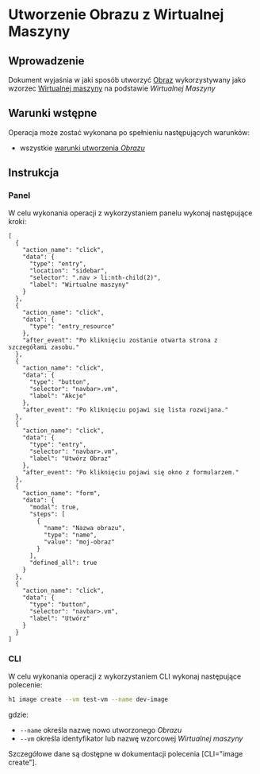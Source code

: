 # Utworzenie Obrazu z Wirtualnej Maszyny

## Wprowadzenie

Dokument wyjaśnia w jaki sposób utworzyć [Obraz](/resource/storage/iso.md) wykorzystywany jako wzorzec [Wirtualnej maszyny](/resource/compute/virtual-machine.md) na podstawie *Wirtualnej Maszyny*
 
## Warunki wstępne

Operacja może zostać wykonana po spełnieniu następujących warunków:

* wszystkie [warunki utworzenia *Obrazu*](/resource/storage/disk.md#utworzenie)

## Instrukcja

### Panel

W celu wykonania operacji z wykorzystaniem panelu wykonaj następujące kroki:

```guide
[
  {
    "action_name": "click",
    "data": {
      "type": "entry",
      "location": "sidebar",
      "selector": ".nav > li:nth-child(2)",
      "label": "Wirtualne maszyny"
    }
  },
  {
    "action_name": "click",
    "data": {
      "type": "entry_resource"
    },
    "after_event": "Po kliknięciu zostanie otwarta strona z szczegółami zasobu."
  },
  {
    "action_name": "click",
    "data": {
      "type": "button",
      "selector": "navbar>.vm",
      "label": "Akcje"
    },
    "after_event": "Po kliknięciu pojawi się lista rozwijana."
  },
  {
    "action_name": "click",
    "data": {
      "type": "entry",
      "selector": "navbar>.vm",
      "label": "Utwórz Obraz"
    },
    "after_event": "Po kliknięciu pojawi się okno z formularzem."
  },
  {
    "action_name": "form",
    "data": {
      "modal": true,
      "steps": [
        {
          "name": "Nazwa obrazu",
          "type": "name",
          "value": "moj-obraz"
        }
      ],
      "defined_all": true
    }
  },
  {
    "action_name": "click",
    "data": {
      "type": "button",
      "selector": "navbar>.vm",
      "label": "Utwórz"
    }
  }
]
```

### CLI

W celu wykonania operacji z wykorzystaniem CLI wykonaj następujące polecenie:

```bash
h1 image create --vm test-vm --name dev-image
```
gdzie:

 * ```--name``` określa nazwę nowo utworzonego *Obrazu*
 * ```--vm``` określa identyfikator lub nazwę wzorcowej *Wirtualnej maszyny*

Szczegółowe dane są dostępne w dokumentacji polecenia [CLI="image create"].